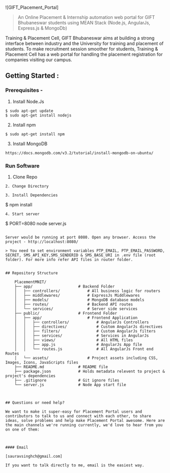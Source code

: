  ![GIFT_Placement_Portal]
> An Online Placement & Internship automation web portal for GIFT Bhubaneswar students using MEAN Stack (Node.js, AngularJs, Express.js & MongoDb)

Training & Placement Cell, GIFT Bhubaneswar aims at building a strong interface between industry and the University for training and placement of students. To make recruitment session smoother for students, Training & Placement Cell has a web portal for handling the placement registration for companies visiting our campus.



## Getting Started :

### Prerequisites -

1. Install Node.Js
```
$ sudo apt-get update
$ sudo apt-get install nodejs
```
2. Install npm
```
$ sudo apt-get install npm
```
3. Install MongoDB
```
https://docs.mongodb.com/v3.2/tutorial/install-mongodb-on-ubuntu/
```
### Run Software

1. Clone Repo
```
2. Change Directory
```
```
3. Install Dependencies 
```
$ npm install
```
4. Start server
```
$ PORT=8080 node server.js
```

Server would be running at port 8080. Open any browser. Access the project - http://localhost:8080/

> You need to set environment variables PTP_EMAIL, PTP_EMAIL_PASSWORD, SECRET, SMS_API_KEY,SMS_SENDERID & SMS_BASE_URI in .env file (root folder). For more info refer API files in router folder.


## Repository Structure 
   
    PlacementMNIT/
    ├── app/                    # Backend Folder
    │   ├── controllers/            # All business logic for routers
    │   ├── middlewares/            # ExpressJs Middlewares
    │   ├── models/                 # MongoDB database models
    │   ├── routes/                 # Backend API routes
    │   └── services/               # Server side services 
    ├── public/                 # Frontend Folder
    │   ├── app/                    # Frontend Application
    │   │   ├── controllers/            # AngularJs Controllers
    │   │   ├── directives/             # Custom AngularJs directives 
    │   │   ├── filters/                # Custom AngularJs filters
    │   │   ├── services/               # Services in AngularJs
    │   │   ├── views/                  # All HTML files
    │   │   ├── app.js                  # AngularJs App file
    │   │   └── routes.js               # All AngularJs Front end Routes 
    │   └── assets/                 # Project assets including CSS, Images, Icons, JavaScripts files
    ├── README.md               # README file
    ├── package.json            # Holds metadata relevent to project & project's dependencies 
    ├── .gitignore              # Git ignore files 
    └── server.js               # Node App start file



## Questions or need help?

We want to make it super-easy for Placement Portal users and contributors to talk to us and connect with each other, to share ideas, solve problems and help make Placement Portal awesome. Here are the main channels we're running currently, we'd love to hear from you on one of them:



#### Email 

[sauravsinghch@gmail.com]

If you want to talk directly to me, email is the easiest way.

